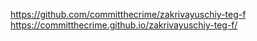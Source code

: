 https://github.com/committhecrime/zakrivayuschiy-teg-f
https://committhecrime.github.io/zakrivayuschiy-teg-f/